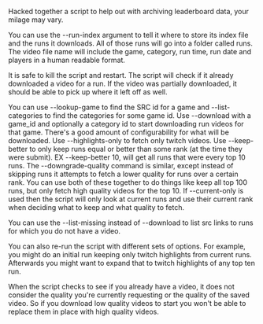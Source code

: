 Hacked together a script to help out with archiving leaderboard data, your milage may vary.

You can use the --run-index argument to tell it where to store its index file and the runs it downloads. All of those runs will go into a folder called runs. The video file name will include the game, category, run time, run date and players in a human readable format.

It is safe to kill the script and restart. The script will check if it already downloaded a video for a run. If the video was partially downloaded, it should be able to pick up where it left off as well.

You can use --lookup-game to find the SRC id for a game and --list-categories to find the categories for some game id. Use --download with a game_id and optionally a category id to start downloading run videos for that game. There's a good amount of configurability for what will be downloaded. Use --highlights-only to fetch only twitch videos. Use --keep-better to only keep runs equal or better than some rank (at the time they were submit). EX --keep-better 10, will get all runs that were every top 10 runs. The --downgrade-quality command is similar, except instead of skipping runs it attempts to fetch a lower quality for runs over a certain rank. You can use both of these together to do things like keep all top 100 runs, but only fetch high quality videos for the top 10. If --current-only is used then the script will only look at current runs and use their current rank when deciding what to keep and what quality to fetch.

You can use the --list-missing instead of --download to list src links to runs for which you do not have a video.

You can also re-run the script with different sets of options. For example, you might do an initial run keeping only twitch highlights from current runs. Afterwards you might want to expand that to twitch highlights of any top ten run.

When the script checks to see if you already have a video, it does not consider the quality you're currently requesting or the quality of the saved video. So if you download low quality videos to start you won't be able to replace them in place with high quality videos.
